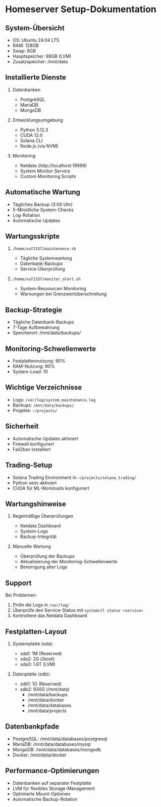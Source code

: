 # Homeserver Setup-Dokumentation

## System-Übersicht
- OS: Ubuntu 24.04 LTS
- RAM: 128GB
- Swap: 8GB
- Hauptspeicher: 98GB (LVM)
- Zusatzspeicher: /mnt/data

## Installierte Dienste
1. Datenbanken
   - PostgreSQL
   - MariaDB
   - MongoDB

2. Entwicklungsumgebung
   - Python 3.12.3
   - CUDA 12.0
   - Solana CLI
   - Node.js (via NVM)

3. Monitoring
   - Netdata (http://localhost:19999)
   - System Monitor Service
   - Custom Monitoring Scripts

## Automatische Wartung
- Tägliches Backup (3:00 Uhr)
- 5-Minütliche System-Checks
- Log-Rotation
- Automatische Updates

## Wartungsskripte
1. `/home/xuf1337/maintenance.sh`
   - Tägliche Systemwartung
   - Datenbank-Backups
   - Service-Überprüfung

2. `/home/xuf1337/monitor_alert.sh`
   - System-Ressourcen Monitoring
   - Warnungen bei Grenzwertüberschreitung

## Backup-Strategie
- Tägliche Datenbank-Backups
- 7-Tage Aufbewahrung
- Speicherort: /mnt/data/backups/

## Monitoring-Schwellenwerte
- Festplattennutzung: 90%
- RAM-Nutzung: 90%
- System-Load: 10

## Wichtige Verzeichnisse
- Logs: `/var/log/system_maintenance.log`
- Backups: `/mnt/data/backups/`
- Projekte: `~/projects/`

## Sicherheit
- Automatische Updates aktiviert
- Firewall konfiguriert
- Fail2ban installiert

## Trading-Setup
- Solana Trading Environment in `~/projects/solana_trading/`
- Python venv aktiviert
- CUDA für ML-Workloads konfiguriert

## Wartungshinweise
1. Regelmäßige Überprüfungen
   - Netdata Dashboard
   - System-Logs
   - Backup-Integrität

2. Manuelle Wartung
   - Überprüfung der Backups
   - Aktualisierung der Monitoring-Schwellenwerte
   - Bereinigung alter Logs

## Support
Bei Problemen:
1. Prüfe die Logs in `/var/log/`
2. Überprüfe den Service-Status mit `systemctl status <service>`
3. Kontrolliere das Netdata Dashboard

## Festplatten-Layout
1. Systemplatte (sda):
   - sda1: 1M (Reserved)
   - sda2: 2G (/boot)
   - sda3: 1.8T (LVM)

2. Datenplatte (sdb):
   - sdb1: 1G (Reserved)
   - sdb2: 930G (/mnt/data)
      - /mnt/data/backups
      - /mnt/data/docker
      - /mnt/data/databases
      - /mnt/data/projects

## Datenbankpfade
- PostgreSQL: /mnt/data/databases/postgresql
- MariaDB: /mnt/data/databases/mysql
- MongoDB: /mnt/data/databases/mongodb
- Docker: /mnt/data/docker

## Performance-Optimierungen
- Datenbanken auf separater Festplatte
- LVM für flexibles Storage-Management
- Optimierte Mount-Optionen
- Automatische Backup-Rotation
